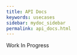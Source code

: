 ```yaml
---
title: API Docs
keywords: usecases
sidebar: mydoc_sidebar
permalink: api_docs.html
---
```


Work In Progress



